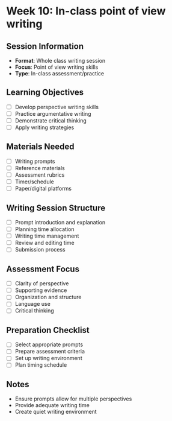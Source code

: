 # Week 10: In-class point of view writing

## Session Information
- **Format**: Whole class writing session
- **Focus**: Point of view writing skills
- **Type**: In-class assessment/practice

## Learning Objectives
- [ ] Develop perspective writing skills
- [ ] Practice argumentative writing
- [ ] Demonstrate critical thinking
- [ ] Apply writing strategies

## Materials Needed
- [ ] Writing prompts
- [ ] Reference materials
- [ ] Assessment rubrics
- [ ] Timer/schedule
- [ ] Paper/digital platforms

## Writing Session Structure
- [ ] Prompt introduction and explanation
- [ ] Planning time allocation
- [ ] Writing time management
- [ ] Review and editing time
- [ ] Submission process

## Assessment Focus
- [ ] Clarity of perspective
- [ ] Supporting evidence
- [ ] Organization and structure
- [ ] Language use
- [ ] Critical thinking

## Preparation Checklist
- [ ] Select appropriate prompts
- [ ] Prepare assessment criteria
- [ ] Set up writing environment
- [ ] Plan timing schedule

## Notes
- Ensure prompts allow for multiple perspectives
- Provide adequate writing time
- Create quiet writing environment
